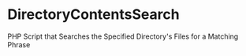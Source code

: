# DirectoryContentsSearch
PHP Script that Searches the Specified Directory's Files for a Matching Phrase
